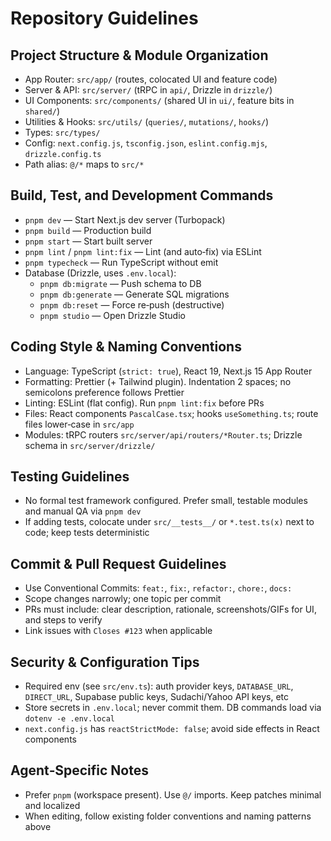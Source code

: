 # Repository Guidelines

## Project Structure & Module Organization
- App Router: `src/app/` (routes, colocated UI and feature code)
- Server & API: `src/server/` (tRPC in `api/`, Drizzle in `drizzle/`)
- UI Components: `src/components/` (shared UI in `ui/`, feature bits in `shared/`)
- Utilities & Hooks: `src/utils/` (`queries/`, `mutations/`, `hooks/`)
- Types: `src/types/`
- Config: `next.config.js`, `tsconfig.json`, `eslint.config.mjs`, `drizzle.config.ts`
- Path alias: `@/*` maps to `src/*`

## Build, Test, and Development Commands
- `pnpm dev` — Start Next.js dev server (Turbopack)
- `pnpm build` — Production build
- `pnpm start` — Start built server
- `pnpm lint` / `pnpm lint:fix` — Lint (and auto‑fix) via ESLint
- `pnpm typecheck` — Run TypeScript without emit
- Database (Drizzle, uses `.env.local`):
  - `pnpm db:migrate` — Push schema to DB
  - `pnpm db:generate` — Generate SQL migrations
  - `pnpm db:reset` — Force re‑push (destructive)
  - `pnpm studio` — Open Drizzle Studio

## Coding Style & Naming Conventions
- Language: TypeScript (`strict: true`), React 19, Next.js 15 App Router
- Formatting: Prettier (+ Tailwind plugin). Indentation 2 spaces; no semicolons preference follows Prettier
- Linting: ESLint (flat config). Run `pnpm lint:fix` before PRs
- Files: React components `PascalCase.tsx`; hooks `useSomething.ts`; route files lower‑case in `src/app`
- Modules: tRPC routers `src/server/api/routers/*Router.ts`; Drizzle schema in `src/server/drizzle/`

## Testing Guidelines
- No formal test framework configured. Prefer small, testable modules and manual QA via `pnpm dev`
- If adding tests, colocate under `src/__tests__/` or `*.test.ts(x)` next to code; keep tests deterministic

## Commit & Pull Request Guidelines
- Use Conventional Commits: `feat:`, `fix:`, `refactor:`, `chore:`, `docs:`
- Scope changes narrowly; one topic per commit
- PRs must include: clear description, rationale, screenshots/GIFs for UI, and steps to verify
- Link issues with `Closes #123` when applicable

## Security & Configuration Tips
- Required env (see `src/env.ts`): auth provider keys, `DATABASE_URL`, `DIRECT_URL`, Supabase public keys, Sudachi/Yahoo API keys, etc
- Store secrets in `.env.local`; never commit them. DB commands load via `dotenv -e .env.local`
- `next.config.js` has `reactStrictMode: false`; avoid side effects in React components

## Agent‑Specific Notes
- Prefer `pnpm` (workspace present). Use `@/` imports. Keep patches minimal and localized
- When editing, follow existing folder conventions and naming patterns above
